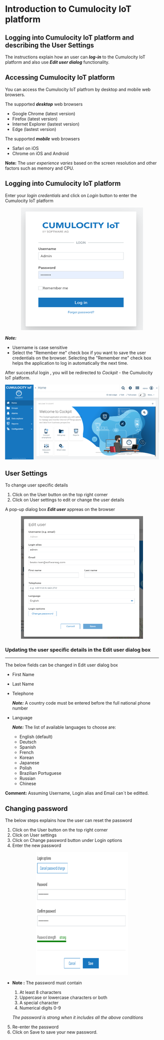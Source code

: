 # Introduction to Cumulocity IoT platform

## Logging into Cumulocity IoT platform and describing the User Settings

The instructions explain how an user can **_log-in_** to the Cumulocity IoT platform and also use **_Edit user dialog_** functionality.

## Accessing Cumulocity IoT platform 
You can access the Cumulocity IoT platfrom by desktop and mobile web browsers.

The supported **_desktop_** web browsers
- Google Chrome (latest version)
- Firefox (latest version)
- Internet Explorer (lastest version)
- Edge (lastest version)

The supported **_mobile_** web browsers
- Safari on iOS 
- Chrome on iOS and Android

**Note:** The _user experience varies_ based on the screen resolution and other factors such as memory and CPU.

## Logging into Cumulocity IoT platform

Enter your _login credentials_ and click on _Login_ button to enter the Cumulocity IoT platform

<div align="center">
<img src="images/Cumolocity_IoT_Login_Page_1.png" width="400" height="400">
</div>

**_Note:_** 
- Username is case sensitive
- Select the "Remember me" check box if you want to save the user credentials on the browser. Selecting the "Remember me" check box helps the application to log in automatically the next time. 


After successful login , you will be redirected to _Cockpit_ - the Cumulocity IoT platform.

<div align="center">
<img src="images/Login_page_2.png">
</div>

## User Settings 

To change user specific details 

1. Click on the User button on the top right corner 
2. Click on User settings to edit or change the user details 

A pop-up dialog box **_Edit user_** appreas on the browser 

<div align="center">
<img src="images/EditUser_3.png" width="400" height="400">
</div>

### Updating the user specific details in the Edit user dialog box
--------

The below fields can be changed in Edit user dialog box

- First Name   
- Last Name   
- Telephone    

  **_Note:_** A country code must be entered before the full national phone number
- Language

  **_Note:_** The list of available languages to choose are:

   - English (default)  
   - Deutsch  
   - Spanish  
   - French  
   - Korean  
   - Japanese  
   - Polish  
   - Brazilian Portuguese  
   - Russian  
   - Chinese   
 

**Comment:**  Assuming Username, Login alias and Email can´t be editted.


## Changing password

The below steps explains how the user can reset the password 

1. Click on the User button on the top right corner 
2. Click on User settings 
3. Click on Change password button under Login options
4. Enter the new password

<div align="center">
<img src="images/ChangePassword_4.png" width="300" height="400">
</div>

* **Note :** The password must contain
  1. At least 8 characters
  2. Uppercase or lowercase characters or both
  3. A special character
  4. Numerical digits 0-9

	_The password is strong when it includes all the above conditions_

5. Re-enter the password 
6. Click on Save to save your new password.



